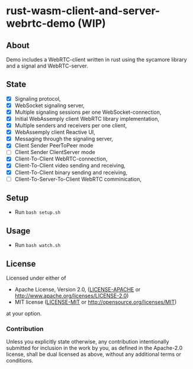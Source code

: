 # rust-wasm-client-and-server-webrtc-demo (WIP)

## About

Demo includes a WebRTC-client written in rust using the sycamore library and a signal and WebRTC-server.

## State

- [x] Signaling protocol,
- [x] WebSocket signaling server,
- [x] Multiple signaling sessions per one WebSocket-connection,
- [x] Initial WebAssemply client WebRTC library implementation,
- [x] Multiple senders and receivers per one client,
- [x] WebAssemply client Reactive UI,
- [x] Messaging through the signaling server,
- [x] Client Sender PeerToPeer mode
- [ ] Client Sender ClientServer mode
- [x] Client-To-Client WebRTC-connection,
- [x] Client-To-Client video sending and receiving,
- [x] Client-To-Client binary sending and receiving,
- [ ] Client-To-Server-To-Client WebRTC comminication,

## Setup

* Run `bash setup.sh`

## Usage

* Run `bash watch.sh`

## License

Licensed under either of

* Apache License, Version 2.0,
  ([LICENSE-APACHE](LICENSE-APACHE) or http://www.apache.org/licenses/LICENSE-2.0)
* MIT license ([LICENSE-MIT](LICENSE-MIT) or http://opensource.org/licenses/MIT)

at your option.

### Contribution

Unless you explicitly state otherwise, any contribution intentionally submitted
for inclusion in the work by you, as defined in the Apache-2.0 license,
shall be dual licensed as above, without any
additional terms or conditions.
